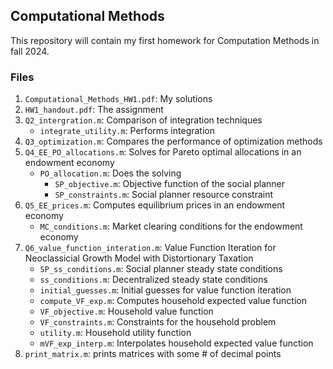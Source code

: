 ## Computational Methods

This repository will contain my first homework for Computation Methods in fall 2024.

### Files
1. `Computational_Methods_HW1.pdf`: My solutions
1. `HW1_handout.pdf`: The assignment
1. `Q2_intergration.m`: Comparison of integration techniques
    - `integrate_utility.m`: Performs integration
1. `Q3_optimization.m`: Compares the performance of optimization methods
1. `Q4_EE_PO_allocations.m`: Solves for Pareto optimal allocations in an endowment economy
    - `PO_allocation.m`: Does the solving
        - `SP_objective.m`: Objective function of the social planner
        - `SP_constraints.m`: Social planner resource constraint
1. `Q5_EE_prices.m`: Computes equilibrium prices in an endowment economy
    - `MC_conditions.m`: Market clearing conditions for the endowment economy
1. `Q6_value_function_interation.m`: Value Function Iteration for Neoclassicial Growth Model with Distortionary Taxation
    - `SP_ss_conditions.m`: Social planner steady state conditions
    - `ss_conditions.m`: Decentralized steady state conditions
    - `initial_guesses.m`: Initial guesses for value function iteration
    - `compute_VF_exp.m`: Computes household expected value function
    - `VF_objective.m`: Household value function
    - `VF_constraints.m`: Constraints for the household problem
    - `utility.m`: Household utility function
    - `mVF_exp_interp.m`: Interpolates household expected value function
1. `print_matrix.m`: prints matrices with some # of decimal points